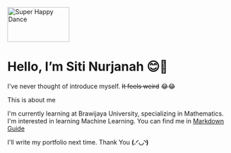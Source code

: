 <a href="http://www.sherv.net/"><img alt="Super Happy Dance" width=140 height=79 src="http://www.sherv.net/cm/emo/dancing/super-happy-dance-smiley-emoticon.gif"></a>
# Hello, I’m Siti Nurjanah 😊👋

I've never thought of introduce myself.
~~It feels weird~~ 😂😂

This is about me

I'm currently learning at Brawijaya University, specializing in Mathematics. I'm interested in learning Machine Learning.
You can find me in [Markdown Guide](https://www.quora.com/profile/Jannah-Ceria)


I'll write my portfolio next time. Thank You **(.◜◡◝)**

<!---
JannahCeria/JannahCeria is a ✨ special ✨ repository because its `README.md` (this file) appears on your GitHub profile.
You can click the Preview link to take a look at your changes.
--->
